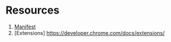 # Resources

1. [Manifest](https://developer.chrome.com/docs/extensions/mv3/manifest/)
2. [Extensions] https://developer.chrome.com/docs/extensions/
